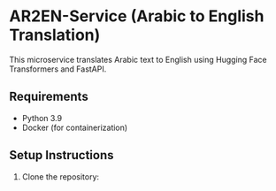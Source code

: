 # AR2EN-Service (Arabic to English Translation)

This microservice translates Arabic text to English using Hugging Face Transformers and FastAPI.

## Requirements

- Python 3.9
- Docker (for containerization)

## Setup Instructions

1. Clone the repository:
